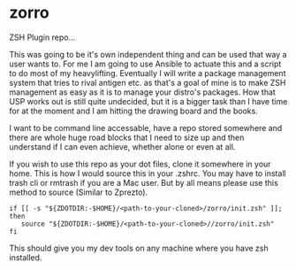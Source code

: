 # zorro
ZSH Plugin repo...

This was going to be it's own independent thing and can be used that way a user wants to. For me I am going to use Ansible to actuate this and a script to do most of my heavylifting. Eventually I will write a package management system that tries to rival antigen etc. as that's a goal of mine is to make ZSH management as easy as it is to manage your distro's packages. How that USP works out is still quite undecided, but it is a bigger task than I have time for at the moment and I am hitting the drawing board and the books. 

I want to be command line accessable, have a repo stored somewhere and there are whole huge road blocks that I need to size up and then understand if I can even achieve, whether alone or even at all. 

If you wish to use this repo as your dot files, clone it somewhere in your home. This is how I would source this in your .zshrc. You may have to install trash cli or rmtrash if you are a Mac user. But by all means please use this method to source (Similar to Zprezto). 

	if [[ -s "${ZDOTDIR:-$HOME}/<path-to-your-cloned>/zorro/init.zsh" ]]; then
	   source "${ZDOTDIR:-$HOME}/<path-to-your-cloned>//zorro/init.zsh"
	fi

This should give you my dev tools on any machine where you have zsh installed.
